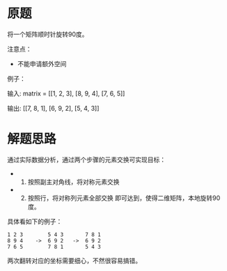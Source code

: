 # 原题
将一个矩阵顺时针旋转90度。

注意点：

  - 不能申请额外空间

例子：

输入: matrix = [[1, 2, 3], [8, 9, 4], [7, 6, 5]]

输出: [[7, 8, 1], [6, 9, 2], [5, 4, 3]]

# 解题思路
通过实际数据分析，通过两个步骤的元素交换可实现目标：

  - 1. 按照副主对角线，将对称元素交换
  - 2. 按照行，将对称列元素全部交换
即可达到，使得二维矩阵，本地旋转90度。

具体看如下的例子：
```
1 2 3        5 4 3       7 8 1
8 9 4    ->  6 9 2   ->  6 9 2
7 6 5        7 8 1       5 4 3
```
两次翻转对应的坐标需要细心，不然很容易搞错。
